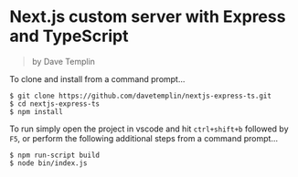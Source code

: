 # Next.js custom server with Express and TypeScript
> by Dave Templin

To clone and install from a command prompt...
```
$ git clone https://github.com/davetemplin/nextjs-express-ts.git
$ cd nextjs-express-ts
$ npm install
```

To run simply open the project in vscode and hit `ctrl+shift+b` followed by `F5`, or perform the following additional steps from a command prompt...

```
$ npm run-script build
$ node bin/index.js
```

